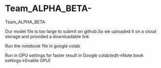 # Team_ALPHA_BETA-
Team_ALPHA_BETA

Our model file is too large to submit on github.So we uploaded it on a cloud storage and provided a downloadable link


Run the notebook file in google colab


Run in GPU settings for faster result in Google colab(edit->Note book settings->Enable GPU)
